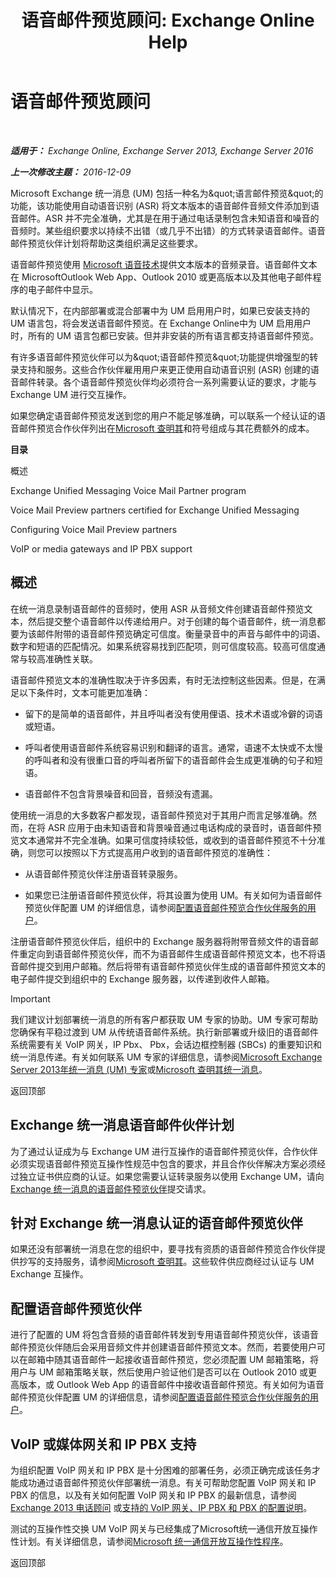 ﻿---
title: '语音邮件预览顾问: Exchange Online Help'
TOCTitle: 语音邮件预览顾问
ms:assetid: 0957dd54-df6d-4b50-9db5-4757f548b899
ms:mtpsurl: https://technet.microsoft.com/zh-cn/library/Ee364730(v=EXCHG.150)
ms:contentKeyID: 51408193
ms.date: 05/23/2018
mtps_version: v=EXCHG.150
ms.translationtype: MT
---

# 语音邮件预览顾问

 

_**适用于：** Exchange Online, Exchange Server 2013, Exchange Server 2016_

_**上一次修改主题：** 2016-12-09_

Microsoft Exchange 统一消息 (UM) 包括一种名为\&quot;语言邮件预览\&quot;的功能，该功能使用自动语音识别 (ASR) 将文本版本的语音邮件音频文件添加到语音邮件。ASR 并不完全准确，尤其是在用于通过电话录制包含未知语音和噪音的音频时。某些组织要求以持续不出错（或几乎不出错）的方式转录语音邮件。语音邮件预览伙伴计划将帮助这类组织满足这些要求。

语音邮件预览使用 [Microsoft 语音技术](http://go.microsoft.com/fwlink/p/?linkid=187348)提供文本版本的音频录音。语音邮件文本在 MicrosoftOutlook Web App、Outlook 2010 或更高版本以及其他电子邮件程序的电子邮件中显示。

默认情况下，在内部部署或混合部署中为 UM 启用用户时，如果已安装支持的 UM 语言包，将会发送语音邮件预览。在 Exchange Online中为 UM 启用用户时，所有的 UM 语言包都已安装。但并非安装的所有语言都支持语音邮件预览。

有许多语音邮件预览伙伴可以为\&quot;语音邮件预览\&quot;功能提供增强型的转录支持和服务。这些合作伙伴雇用用户来更正使用自动语音识别 (ASR) 创建的语音邮件转录。各个语音邮件预览伙伴均必须符合一系列需要认证的要求，才能与 Exchange UM 进行交互操作。

如果您确定语音邮件预览发送到您的用户不能足够准确，可以联系一个经认证的语音邮件预览合作伙伴列出在[Microsoft 查明其](https://go.microsoft.com/fwlink/p/?linkid=281966)和符号组成与其花费额外的成本。

**目录**

概述

Exchange Unified Messaging Voice Mail Partner program

Voice Mail Preview partners certified for Exchange Unified Messaging

Configuring Voice Mail Preview partners

VoIP or media gateways and IP PBX support

## 概述

在统一消息录制语音邮件的音频时，使用 ASR 从音频文件创建语音邮件预览文本，然后提交整个语音邮件以传递给用户。对于创建的每个语音邮件，统一消息都要为该邮件附带的语音邮件预览确定可信度。衡量录音中的声音与邮件中的词语、数字和短语的匹配情况。如果系统容易找到匹配项，则可信度较高。较高可信度通常与较高准确性关联。

语音邮件预览文本的准确性取决于许多因素，有时无法控制这些因素。但是，在满足以下条件时，文本可能更加准确：

  - 留下的是简单的语音邮件，并且呼叫者没有使用俚语、技术术语或冷僻的词语或短语。

  - 呼叫者使用语音邮件系统容易识别和翻译的语言。通常，语速不太快或不太慢的呼叫者和没有很重口音的呼叫者所留下的语音邮件会生成更准确的句子和短语。

  - 语音邮件不包含背景噪音和回音，音频没有遗漏。

使用统一消息的大多数客户都发现，语音邮件预览对于其用户而言足够准确。然而，在将 ASR 应用于由未知语音和背景噪音通过电话构成的录音时，语音邮件预览文本通常并不完全准确。如果可信度持续较低，或收到的语音邮件预览不十分准确，则您可以按照以下方式提高用户收到的语音邮件预览的准确性：

  - 从语音邮件预览伙伴注册语音转录服务。

  - 如果您已注册语音邮件预览伙伴，将其设置为使用 UM。有关如何为语音邮件预览伙伴配置 UM 的详细信息，请参阅[配置语音邮件预览合作伙伴服务的用户](configure-voice-mail-preview-partner-services-for-users-exchange-2013-help.md)。

注册语音邮件预览伙伴后，组织中的 Exchange 服务器将附带音频文件的语音邮件重定向到语音邮件预览伙伴，而不为语音邮件生成语音邮件预览文本，也不将语音邮件提交到用户邮箱。然后将带有语音邮件预览伙伴生成的语音邮件预览文本的电子邮件提交到组织中的 Exchange 服务器，以传递到收件人邮箱。

> [!IMPORTANT]  
> 我们建议计划部署统一消息的所有客户都获取 UM 专家的协助。UM 专家可帮助您确保有平稳过渡到 UM 从传统语音邮件系统。执行新部署或升级旧的语音邮件系统需要有关 VoIP 网关，IP Pbx、 Pbx，会话边框控制器 (SBCs) 的重要知识和统一消息传递。有关如何联系 UM 专家的详细信息，请参阅<a href="http://go.microsoft.com/fwlink/p/?linkid=262708">Microsoft Exchange Server 2013年统一消息 (UM) 专家</a>或<a href="https://go.microsoft.com/fwlink/p/?linkid=261951">Microsoft 查明其统一消息</a>。


返回顶部

## Exchange 统一消息语音邮件伙伴计划

为了通过认证成为与 Exchange UM 进行互操作的语音邮件预览伙伴，合作伙伴必须实现语音邮件预览互操作性规范中包含的要求，并且合作伙伴解决方案必须经过独立证书供应商的认证。如果您需要认证转录服务以使用 Exchange UM，请向 [Exchange 统一消息的语音邮件预览伙伴](mailto:vmppp@microsoft.com)提交请求。

## 针对 Exchange 统一消息认证的语音邮件预览伙伴

如果还没有部署统一消息在您的组织中，要寻找有资质的语音邮件预览合作伙伴提供抄写的支持服务，请参阅[Microsoft 查明其](https://go.microsoft.com/fwlink/p/?linkid=281966)。这些软件供应商经过认证与 UM Exchange 互操作。

## 配置语音邮件预览伙伴

进行了配置的 UM 将包含音频的语音邮件转发到专用语音邮件预览伙伴，该语音邮件预览伙伴随后会采用音频文件并创建语音邮件预览文本。然而，若要使用户可以在邮箱中随其语音邮件一起接收语音邮件预览，您必须配置 UM 邮箱策略，将用户与 UM 邮箱策略关联，然后使用户验证他们是否可以在 Outlook 2010 或更高版本，或 Outlook Web App 的语音邮件中接收语音邮件预览。有关如何为语音邮件预览伙伴配置 UM 的详细信息，请参阅[配置语音邮件预览合作伙伴服务的用户](configure-voice-mail-preview-partner-services-for-users-exchange-2013-help.md)。

## VoIP 或媒体网关和 IP PBX 支持

为组织配置 VoIP 网关和 IP PBX 是十分困难的部署任务，必须正确完成该任务才能成功通过语音邮件预览伙伴部署统一消息。有关可帮助您配置 VoIP 网关和 IP PBX 的信息，以及有关如何配置 VoIP 网关和 IP PBX 的最新信息，请参阅 [Exchange 2013 电话顾问](telephony-advisor-for-exchange-2013-exchange-2013-help.md) 或[支持的 VoIP 网关、IP PBX 和 PBX 的配置说明](configuration-notes-for-supported-voip-gateways-ip-pbxs-and-pbxs-exchange-2013-help.md)。

测试的互操作性交换 UM VoIP 网关与已经集成了Microsoft统一通信开放互操作性计划。有关详细信息，请参阅[Microsoft 统一通信开放互操作性程序](https://go.microsoft.com/fwlink/p/?linkid=132071)。

返回顶部


